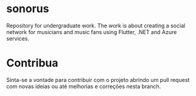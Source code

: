 # sonorus

Repository for undergraduate work. The work is about creating a social network for musicians and music fans using Flutter, .NET and Azure services.

# Contribua
Sinta-se a vontade para contribuir com o projeto abrindo um pull request com novas ideias ou até melhorias e correções nesta branch.
